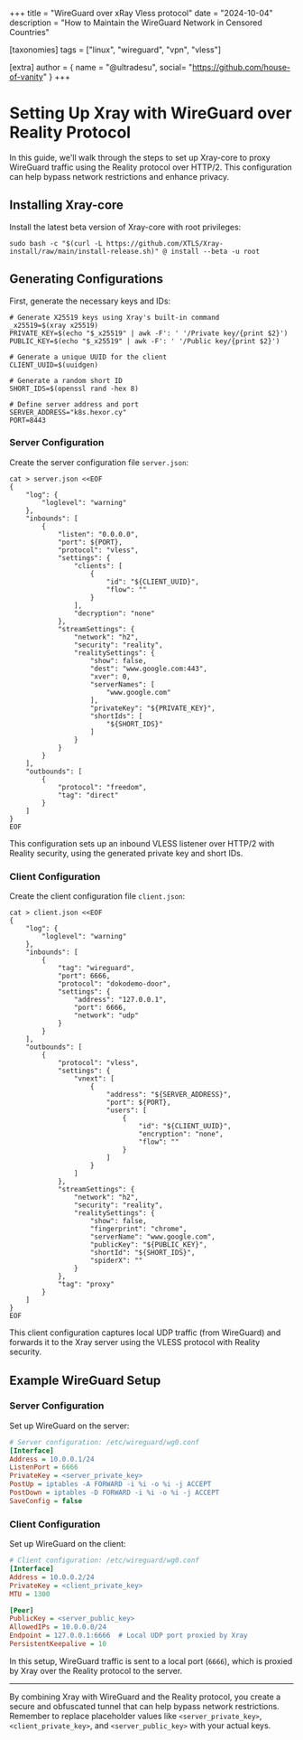 +++
title = "WireGuard over xRay Vless protocol"
date = "2024-10-04"
description = "How to Maintain the WireGuard Network in Censored Countries"

[taxonomies]
tags = ["linux", "wireguard", "vpn", "vless"]

[extra]
author = { name = "@ultradesu", social= "https://github.com/house-of-vanity" }
+++

# Setting Up Xray with WireGuard over Reality Protocol

In this guide, we'll walk through the steps to set up Xray-core to proxy WireGuard traffic using the Reality protocol over HTTP/2. This configuration can help bypass network restrictions and enhance privacy.

## Installing Xray-core

Install the latest beta version of Xray-core with root privileges:

```shell
sudo bash -c "$(curl -L https://github.com/XTLS/Xray-install/raw/main/install-release.sh)" @ install --beta -u root
```

## Generating Configurations

First, generate the necessary keys and IDs:

```shell
# Generate X25519 keys using Xray's built-in command
_x25519=$(xray x25519)
PRIVATE_KEY=$(echo "$_x25519" | awk -F': ' '/Private key/{print $2}')
PUBLIC_KEY=$(echo "$_x25519" | awk -F': ' '/Public key/{print $2}')

# Generate a unique UUID for the client
CLIENT_UUID=$(uuidgen)

# Generate a random short ID
SHORT_IDS=$(openssl rand -hex 8)

# Define server address and port
SERVER_ADDRESS="k8s.hexor.cy"
PORT=8443
```

### Server Configuration

Create the server configuration file `server.json`:

```shell
cat > server.json <<EOF
{
    "log": {
        "loglevel": "warning"
    },
    "inbounds": [
        {
            "listen": "0.0.0.0",
            "port": ${PORT},
            "protocol": "vless",
            "settings": {
                "clients": [
                    {
                        "id": "${CLIENT_UUID}",
                        "flow": ""
                    }
                ],
                "decryption": "none"
            },
            "streamSettings": {
                "network": "h2",
                "security": "reality",
                "realitySettings": {
                    "show": false,
                    "dest": "www.google.com:443",
                    "xver": 0,
                    "serverNames": [
                        "www.google.com"
                    ],
                    "privateKey": "${PRIVATE_KEY}",
                    "shortIds": [
                        "${SHORT_IDS}"
                    ]
                }
            }
        }
    ],
    "outbounds": [
        {
            "protocol": "freedom",
            "tag": "direct"
        }
    ]
}
EOF
```

This configuration sets up an inbound VLESS listener over HTTP/2 with Reality security, using the generated private key and short IDs.

### Client Configuration

Create the client configuration file `client.json`:

```shell
cat > client.json <<EOF
{
    "log": {
        "loglevel": "warning"
    },
    "inbounds": [
        {
            "tag": "wireguard",
            "port": 6666,
            "protocol": "dokodemo-door",
            "settings": {
                "address": "127.0.0.1",
                "port": 6666,
                "network": "udp"
            }
        }
    ],
    "outbounds": [
        {
            "protocol": "vless",
            "settings": {
                "vnext": [
                    {
                        "address": "${SERVER_ADDRESS}",
                        "port": ${PORT},
                        "users": [
                            {
                                "id": "${CLIENT_UUID}",
                                "encryption": "none",
                                "flow": ""
                            }
                        ]
                    }
                ]
            },
            "streamSettings": {
                "network": "h2",
                "security": "reality",
                "realitySettings": {
                    "show": false,
                    "fingerprint": "chrome",
                    "serverName": "www.google.com",
                    "publicKey": "${PUBLIC_KEY}",
                    "shortId": "${SHORT_IDS}",
                    "spiderX": ""
                }
            },
            "tag": "proxy"
        }
    ]
}
EOF
```

This client configuration captures local UDP traffic (from WireGuard) and forwards it to the Xray server using the VLESS protocol with Reality security.

## Example WireGuard Setup

### Server Configuration

Set up WireGuard on the server:

```ini
# Server configuration: /etc/wireguard/wg0.conf
[Interface]
Address = 10.0.0.1/24
ListenPort = 6666
PrivateKey = <server_private_key>
PostUp = iptables -A FORWARD -i %i -o %i -j ACCEPT
PostDown = iptables -D FORWARD -i %i -o %i -j ACCEPT
SaveConfig = false
```

### Client Configuration

Set up WireGuard on the client:

```ini
# Client configuration: /etc/wireguard/wg0.conf
[Interface]
Address = 10.0.0.2/24
PrivateKey = <client_private_key>
MTU = 1300

[Peer]
PublicKey = <server_public_key>
AllowedIPs = 10.0.0.0/24
Endpoint = 127.0.0.1:6666  # Local UDP port proxied by Xray
PersistentKeepalive = 10
```

In this setup, WireGuard traffic is sent to a local port (`6666`), which is proxied by Xray over the Reality protocol to the server.

---

By combining Xray with WireGuard and the Reality protocol, you create a secure and obfuscated tunnel that can help bypass network restrictions. Remember to replace placeholder values like `<server_private_key>`, `<client_private_key>`, and `<server_public_key>` with your actual keys.